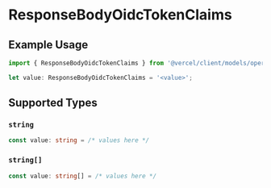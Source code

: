 # ResponseBodyOidcTokenClaims

## Example Usage

```typescript
import { ResponseBodyOidcTokenClaims } from '@vercel/client/models/operations';

let value: ResponseBodyOidcTokenClaims = '<value>';
```

## Supported Types

### `string`

```typescript
const value: string = /* values here */
```

### `string[]`

```typescript
const value: string[] = /* values here */
```
